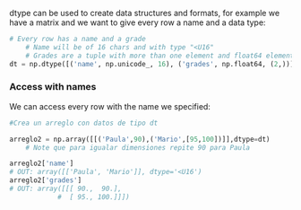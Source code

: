 dtype can be used to create data structures and formats, for example we have a matrix and we want to give every row a name and a data type:
```python
# Every row has a name and a grade
	# Name will be of 16 chars and with type "<U16"
	# Grades are a tuple with more than one element and float64 elements
dt = np.dtype([('name', np.unicode_, 16), ('grades', np.float64, (2,))])
```

### Access with names
We can access every row with the name we specified:
```python
#Crea un arreglo con datos de tipo dt

arreglo2 = np.array([[('Paula',90),('Mario',[95,100])]],dtype=dt) 
	# Note que para igualar dimensiones repite 90 para Paula

arreglo2['name']
# OUT: array([['Paula', 'Mario']], dtype='<U16')
arreglo2['grades']
# OUT: array([[[ 90.,  90.],
	        #  [ 95., 100.]]])
```

